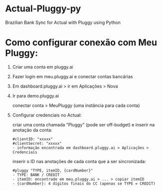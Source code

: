 # Actual-Pluggy-py

Brazilian Bank Sync for Actual with Pluggy using Python

# Como configurar conexão com Meu Pluggy:

1. Criar uma conta em pluggy.ai
2. Fazer login em meu.pluggy.ai e conectar contas bancárias
3. Em dashboard.pluggy.ai > ir em Aplicações > Nova
4. Ir para demo.pluggy.ai

    conectar conta > MeuPluggy (uma instância para cada conta)
    
5. Configurar credenciais no Actual:

    criar uma conta chamada "Pluggy" (pode ser off-budget) e inserir na anotação da conta:

       #clientID: "xxxxx"
       #clientSecret: "xxxxx"
       - informação encontrada em dashboard.pluggy.ai > Aplicações > Credenciais

   inserir o ID nas anotações de cada conta que a ser sincronizada:

       #pluggy "TYPE, itemID, {cardNumber}"
       - TYPE: BANK / CREDIT
       - itemID: encontrado em meu.pluggy.ai > ... > copiar itemID
       - {cardNumber}: 4 dígitos finais do CC (apenas se TYPE = CREDIT)

